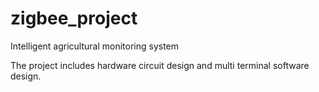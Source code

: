 # zigbee_project
Intelligent agricultural monitoring system

The project includes hardware circuit design and multi terminal software design.
